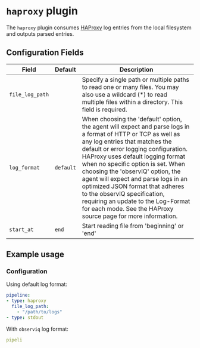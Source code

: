 # `haproxy` plugin

The `haproxy` plugin consumes [HAProxy](http://www.haproxy.org/) log entries from the local filesystem and outputs parsed entries.

## Configuration Fields

| Field | Default | Description |
| --- | --- | --- |
| `file_log_path` |  | Specify a single path or multiple paths to read one or many files. You may also use a wildcard (*) to read multiple files within a directory. This field is required. |
| `log_format` | `default`  | When choosing the 'default' option, the agent will expect and parse logs in a format of HTTP or TCP as well as any log entries that matches the default or error logging configuration. HAProxy uses default logging format when no specific option is set. When choosing the 'observIQ' option, the agent will expect and parse logs in an optimized JSON format that adheres to the observIQ specification, requiring an update to the Log-Format for each mode. See the HAProxy source page for more information. |
| `start_at` | `end` | Start reading file from 'beginning' or 'end' |

## Example usage

### Configuration

Using default log format:

```yaml
pipeline:
- type: haproxy
  file_log_path:
    - "/path/to/logs"
- type: stdout

```

With `observiq` log format:

```yaml
pipeli